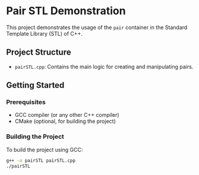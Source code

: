 # Pair STL Demonstration

This project demonstrates the usage of the `pair` container in the Standard Template Library (STL) of C++.

## Project Structure

- `pairSTL.cpp`: Contains the main logic for creating and manipulating pairs.

## Getting Started

### Prerequisites

- GCC compiler (or any other C++ compiler)
- CMake (optional, for building the project)

### Building the Project

To build the project using GCC:

```sh
g++ -o pairSTL pairSTL.cpp
./pairSTL
